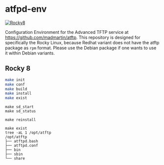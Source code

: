 # atfpd-env

[![Rocky8](https://github.com/jeonghanlee/atftp-env/actions/workflows/rocky8.yml/badge.svg)](https://github.com/jeonghanlee/atftp-env/actions/workflows/rocky8.yml)

Configuration Environment for the Advanced TFTP service at <https://github.com/madmartin/atftp>. This repository is designed for specifically the Rocky Linux, because Redhat variant does not have the atftp package as `rpm` format. Please use the Debian package if one wants to use it within Debian variants.

## Rocky 8


```bash
make init
make conf
make build
make install
make exist
```

```
make sd_start
make sd_status
```

```
make reinstall
```

```
make exist
tree -aL 1 /opt/atftp
/opt/atftp
├── atftpd.bash
├── atftpd.conf
├── bin
├── sbin
└── share

```





